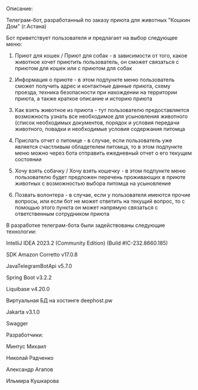 Описание:

Телеграм-бот, разработанный по заказу приюта для животных "Кошкин Дом" (г.Астана)

Бот приветствует пользователя и предлагает на выбор следующее меню:

1. Приют для кошек / Приют для собак - в зависимости от того, какое животное хочет приютить пользователь, он сможет связаться с приютом для кошек или с приютом для собак

2. Информация о приюте - в этом подпункте меню пользователь сможет получить адрес и контактные данные приюта, схему проезда, техника безопасности при нахождении на территории приюта, а также краткое описание и историю приюта

3. Как взять животное из приюта - тут пользователю предоставляется возможность узнать все необходимое для усыновления животного (список необходимых документов, порядок и условия передачи животного, повадки и необходимые условия содержания питомца

4. Прислать отчет о питомце - в случае, если пользователь уже является счастливым обладетелем питомца, то в этом подпункте меню можно через бота отправить ежедневный отчет о его текущем состоянии

5. Хочу взять собачку / Хочу взять кошечку - в этом подпункте меню пользователю будет предложен перечень проживающих в приюте животных с возможностью выбора питомца на усыновление

6. Позвать волонтера - в случае, если у пользователя имеются прочие вопросы, или если бот не может ответить на текущий вопрос, то с помощью этого пункта он может напрямую связаться с ответственным сотрудником приюта



В разработке телеграм-бота были задействованы следующие технологии:

IntelliJ IDEA 2023.2 (Community Edition) (Build #IC-232.8660.185)

SDK Amazon Corretto v17.0.8

JavaTelegramBotApi v5.7.0

Spring Boot v3.2.2

Liquibase v4.20.0

Виртуальная БД на хостинге deephost.pw

Jakarta v3.1.0

Swagger



Разработчики:

Минтус Михаил

Николай Радченко

Александр Агапов

Ильмира Кушкарова
